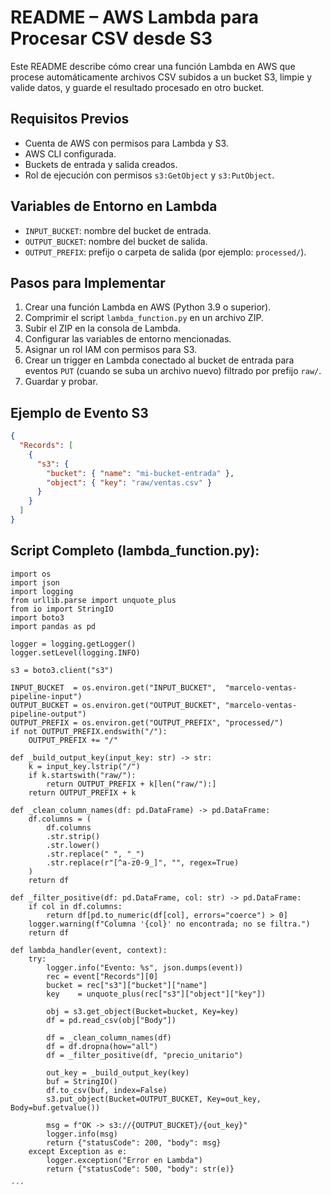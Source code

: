 # README – AWS Lambda para Procesar CSV desde S3

Este README describe cómo crear una función Lambda en AWS que procese automáticamente archivos CSV subidos a un bucket S3, limpie y valide datos, y guarde el resultado procesado en otro bucket.

## Requisitos Previos
- Cuenta de AWS con permisos para Lambda y S3.
- AWS CLI configurada.
- Buckets de entrada y salida creados.
- Rol de ejecución con permisos `s3:GetObject` y `s3:PutObject`.

## Variables de Entorno en Lambda
- `INPUT_BUCKET`: nombre del bucket de entrada.
- `OUTPUT_BUCKET`: nombre del bucket de salida.
- `OUTPUT_PREFIX`: prefijo o carpeta de salida (por ejemplo: `processed/`).

## Pasos para Implementar
1. Crear una función Lambda en AWS (Python 3.9 o superior).
2. Comprimir el script `lambda_function.py` en un archivo ZIP.
3. Subir el ZIP en la consola de Lambda.
4. Configurar las variables de entorno mencionadas.
5. Asignar un rol IAM con permisos para S3.
6. Crear un trigger en Lambda conectado al bucket de entrada para eventos `PUT` (cuando se suba un archivo nuevo) filtrado por prefijo `raw/`.
7. Guardar y probar.

## Ejemplo de Evento S3
```json
{
  "Records": [
    {
      "s3": {
        "bucket": { "name": "mi-bucket-entrada" },
        "object": { "key": "raw/ventas.csv" }
      }
    }
  ]
}
```

## Script Completo (lambda_function.py):

```
import os
import json
import logging
from urllib.parse import unquote_plus
from io import StringIO
import boto3
import pandas as pd

logger = logging.getLogger()
logger.setLevel(logging.INFO)

s3 = boto3.client("s3")

INPUT_BUCKET  = os.environ.get("INPUT_BUCKET",  "marcelo-ventas-pipeline-input")
OUTPUT_BUCKET = os.environ.get("OUTPUT_BUCKET", "marcelo-ventas-pipeline-output")
OUTPUT_PREFIX = os.environ.get("OUTPUT_PREFIX", "processed/")
if not OUTPUT_PREFIX.endswith("/"):
    OUTPUT_PREFIX += "/"

def _build_output_key(input_key: str) -> str:
    k = input_key.lstrip("/")
    if k.startswith("raw/"):
        return OUTPUT_PREFIX + k[len("raw/"):]
    return OUTPUT_PREFIX + k

def _clean_column_names(df: pd.DataFrame) -> pd.DataFrame:
    df.columns = (
        df.columns
        .str.strip()
        .str.lower()
        .str.replace(" ", "_")
        .str.replace(r"[^a-z0-9_]", "", regex=True)
    )
    return df

def _filter_positive(df: pd.DataFrame, col: str) -> pd.DataFrame:
    if col in df.columns:
        return df[pd.to_numeric(df[col], errors="coerce") > 0]
    logger.warning(f"Columna '{col}' no encontrada; no se filtra.")
    return df

def lambda_handler(event, context):
    try:
        logger.info("Evento: %s", json.dumps(event))
        rec = event["Records"][0]
        bucket = rec["s3"]["bucket"]["name"]
        key    = unquote_plus(rec["s3"]["object"]["key"])

        obj = s3.get_object(Bucket=bucket, Key=key)
        df = pd.read_csv(obj["Body"])

        df = _clean_column_names(df)
        df = df.dropna(how="all")
        df = _filter_positive(df, "precio_unitario")

        out_key = _build_output_key(key)
        buf = StringIO()
        df.to_csv(buf, index=False)
        s3.put_object(Bucket=OUTPUT_BUCKET, Key=out_key, Body=buf.getvalue())

        msg = f"OK -> s3://{OUTPUT_BUCKET}/{out_key}"
        logger.info(msg)
        return {"statusCode": 200, "body": msg}
    except Exception as e:
        logger.exception("Error en Lambda")
        return {"statusCode": 500, "body": str(e)}

´´´









